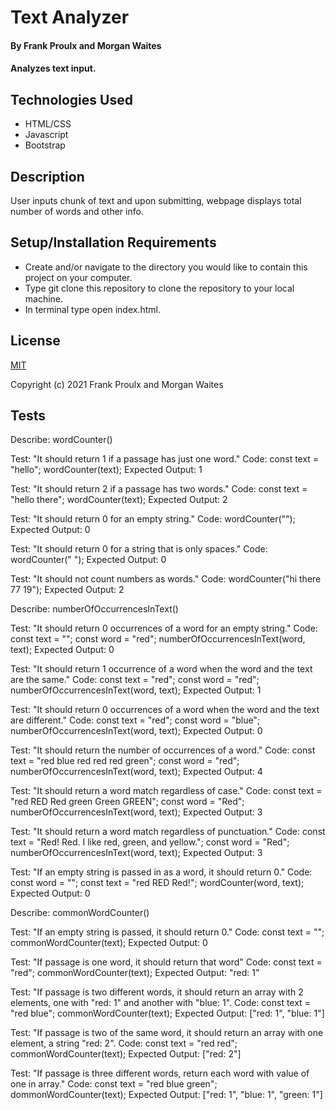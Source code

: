 # Text Analyzer

#### By Frank Proulx and Morgan Waites

#### Analyzes text input.

## Technologies Used

* HTML/CSS
* Javascript 
* Bootstrap

## Description

User inputs chunk of text and upon submitting, webpage displays total number of words and other info.

## Setup/Installation Requirements

* Create and/or navigate to the directory you would like to contain this project on your computer.
* Type git clone this repository to clone the repository to your local machine.
* In terminal type open index.html.

## License

[MIT](https://opensource.org/licenses/MIT)

Copyright (c) 2021 Frank Proulx and Morgan Waites

## Tests

Describe: wordCounter()

Test: "It should return 1 if a passage has just one word."
Code:
const text = "hello";
wordCounter(text);
Expected Output: 1

Test: "It should return 2 if a passage has two words."
Code:
const text = "hello there";
wordCounter(text);
Expected Output: 2

Test: "It should return 0 for an empty string."
Code: wordCounter("");
Expected Output: 0

Test: "It should return 0 for a string that is only spaces."
Code: wordCounter("            ");
Expected Output: 0

Test: "It should not count numbers as words."
Code: wordCounter("hi there 77 19");
Expected Output: 2

Describe: numberOfOccurrencesInText()

Test: "It should return 0 occurrences of a word for an empty string."
Code:
const text = "";
const word = "red";
numberOfOccurrencesInText(word, text);
Expected Output: 0

Test: "It should return 1 occurrence of a word when the word and the text are the same."
Code:
const text = "red";
const word = "red";
numberOfOccurrencesInText(word, text);
Expected Output: 1

Test: "It should return 0 occurrences of a word when the word and the text are different."
Code:
const text = "red";
const word = "blue";
numberOfOccurrencesInText(word, text);
Expected Output: 0

Test: "It should return the number of occurrences of a word."
Code:
const text = "red blue red red red green";
const word = "red";
numberOfOccurrencesInText(word, text);
Expected Output: 4

Test: "It should return a word match regardless of case."
Code:
const text = "red RED Red green Green GREEN";
const word = "Red";
numberOfOccurrencesInText(word, text);
Expected Output: 3

Test: "It should return a word match regardless of punctuation."
Code:
const text = "Red! Red. I like red, green, and yellow.";
const word = "Red";
numberOfOccurrencesInText(word, text);
Expected Output: 3

Test: "If an empty string is passed in as a word, it should return 0."
Code:
const word = "";
const text = "red RED Red!";
wordCounter(word, text);
Expected Output: 0

Describe: commonWordCounter()

Test: "If an empty string is passed, it should return 0."
Code: 
const text = "";
commonWordCounter(text);
Expected Output: 0

Test: "If passage is one word, it should return that word"
Code:
const text = "red";
commonWordCounter(text);
Expected Output: "red: 1"

Test: "If passage is two different words, it should return an array with 2 elements, one with "red: 1" and another with "blue: 1".
Code:
const text = "red blue";
commonWordCounter(text);
Expected Output: ["red: 1", "blue: 1"]

Test: "If passage is two of the same word, it should return an array with one element, a string "red: 2".
Code:
const text = "red red";
commonWordCounter(text);
Expected Output: ["red: 2"]

Test: "If passage is three different words, return each word with value of one in array."
Code: 
const text = "red blue green";
dommonWordCounter(text);
Expected Output: ["red: 1", "blue: 1", "green: 1"]